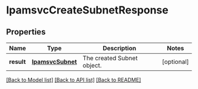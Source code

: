 # IpamsvcCreateSubnetResponse

## Properties
Name | Type | Description | Notes
------------ | ------------- | ------------- | -------------
**result** | [**IpamsvcSubnet**](IpamsvcSubnet.md) | The created Subnet object. | [optional] 

[[Back to Model list]](../README.md#documentation-for-models) [[Back to API list]](../README.md#documentation-for-api-endpoints) [[Back to README]](../README.md)


